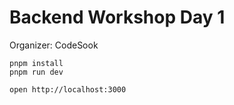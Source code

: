 # Backend Workshop Day 1
Organizer: CodeSook

```
pnpm install
pnpm run dev
```

```
open http://localhost:3000
```
